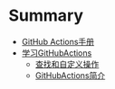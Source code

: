 # Summary

* [GitHub Actions手册](README.md)
* [学习GitHubActions](04学习GitHubActions/README.md)
	* [查找和自定义操作](04学习GitHubActions/02查找和自定义操作.md)
	* [GitHubActions简介](04学习GitHubActions/01GitHubActions简介.md)
